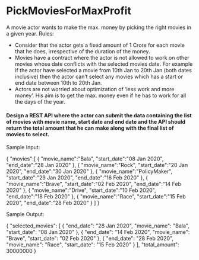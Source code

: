 # PickMoviesForMaxProfit

A movie actor wants to make the max. money by picking the right movies in a given year.
Rules:
- Consider that the actor gets a fixed amount of 1 Crore for each movie that he does,
irrespective of the duration of the money.
- Movies have a contract where the actor is not allowed to work on other movies whose
date conflicts with the selected movies date. For example if the actor have selected a movie from 10th Jan to 20th Jan (both dates inclusive) then the actor can’t select any movies which has a start or end date between 10th to 20th Jan.
- Actors are not worried about optimization of ‘less work and more money’. His aim is to get the max. money even if he has to work for all the days of the year.


#### Design a REST API where the actor can submit the data containing the list of movies with movie name, start date and end date and the API should return the total amount that he can make along with the final list of movies to select.

Sample Input:

{
   "movies":[
      {
         "movie_name":"Bala",
         "start_date":"08 Jan 2020",
         "end_date":"28 Jan 2020"
      },
      {
         "movie_name":"Rock",
         "start_date":"20 Jan 2020",
         "end_date":"30 Jan 2020"
      },
      {
         "movie_name":"PolicyMaker",
         "start_date":"29 Jan 2020",
         "end_date":"16 Feb 2020"
      },
      {
         "movie_name":"Brave",
         "start_date":"02 Feb 2020",
         "end_date":"14 Feb 2020"
      },
      {
         "movie_name":"Drive",
         "start_date":"10 Feb 2020",
         "end_date":"18 Feb 2020"
      },
      {
         "movie_name":"Race",
         "start_date":"15 Feb 2020",
         "end_date":"28 Feb 2020"
      }
   ]
}

Sample Output:

{
    "selected_movies": [
        {
            "end_date": "28 Jan 2020",
            "movie_name": "Bala",
            "start_date": "08 Jan 2020"
        },
        {
            "end_date": "14 Feb 2020",
            "movie_name": "Brave",
            "start_date": "02 Feb 2020"
        },
        {
            "end_date": "28 Feb 2020",
            "movie_name": "Race",
            "start_date": "15 Feb 2020"
        }
    ],
    "total_amount": 30000000
}

